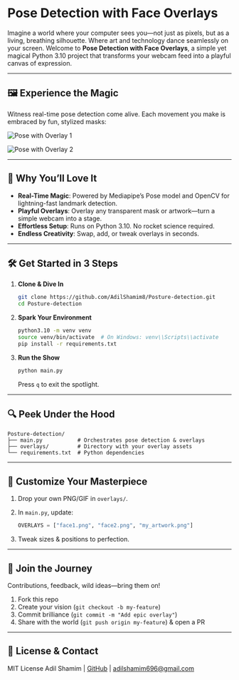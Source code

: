 # Pose Detection with Face Overlays


Imagine a world where your computer sees you—not just as pixels, but as a living, breathing silhouette. Where art and technology dance seamlessly on your screen. Welcome to **Pose Detection with Face Overlays**, a simple yet magical Python 3.10 project that transforms your webcam feed into a playful canvas of expression.

---

## 🖼️ Experience the Magic

Witness real-time pose detection come alive. Each movement you make is embraced by fun, stylized masks:

![Pose with Overlay 1](https://miro.medium.com/v2/resize\:fit:640/format/webp/1*BKZqEPtvM-6xwarhABZQnA.gif)

![Pose with Overlay 2](https://miro.medium.com/v2/resize\:fit:640/format/webp/1*Gsx7MLBj2LKiaDsab0iNjg.gif)

---

## 🚀 Why You’ll Love It

* **Real-Time Magic**: Powered by Mediapipe’s Pose model and OpenCV for lightning-fast landmark detection.
* **Playful Overlays**: Overlay any transparent mask or artwork—turn a simple webcam into a stage.
* **Effortless Setup**: Runs on Python 3.10. No rocket science required.
* **Endless Creativity**: Swap, add, or tweak overlays in seconds.

---

## 🛠️ Get Started in 3 Steps

1. **Clone & Dive In**

   ```bash
   git clone https://github.com/AdilShamim8/Posture-detection.git
   cd Posture-detection
   ```
2. **Spark Your Environment**

   ```bash
   python3.10 -m venv venv
   source venv/bin/activate  # On Windows: venv\\Scripts\\activate
   pip install -r requirements.txt
   ```
3. **Run the Show**

   ```bash
   python main.py
   ```

   Press `q` to exit the spotlight.

---

## 🔍 Peek Under the Hood

```
Posture-detection/
├── main.py           # Orchestrates pose detection & overlays
├── overlays/         # Directory with your overlay assets
└── requirements.txt  # Python dependencies
```

---

## 🎨 Customize Your Masterpiece

1. Drop your own PNG/GIF in `overlays/`.
2. In `main.py`, update:

   ```python
   OVERLAYS = ["face1.png", "face2.png", "my_artwork.png"]
   ```
3. Tweak sizes & positions to perfection.

---

## 🤝 Join the Journey

Contributions, feedback, wild ideas—bring them on!

1. Fork this repo
2. Create your vision (`git checkout -b my-feature`)
3. Commit brilliance (`git commit -m "Add epic overlay"`)
4. Share with the world (`git push origin my-feature`) & open a PR

---

## 📜 License & Contact

MIT License
Adil Shamim | [GitHub](https://github.com/AdilShamim8) | [adilshamim696@gmail.com](mailto:adilshamim696@gmail.com)
